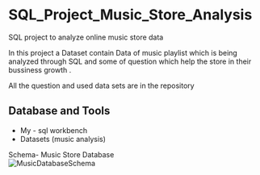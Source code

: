 # SQL_Project_Music_Store_Analysis
SQL project to analyze online music store data

In this project a Dataset contain Data of music playlist which is being analyzed through SQL and some of question which help the store in their bussiness growth . 

All the question and used data sets are in the repository


## Database and Tools
* My - sql workbench
* Datasets (music analysis)

Schema- Music Store Database  
![MusicDatabaseSchema]((https://github.com/edward2201/Git.session/assets/145153673/fbc52536-18a1-4d0a-be5e-1f0ccfb7ff55))
